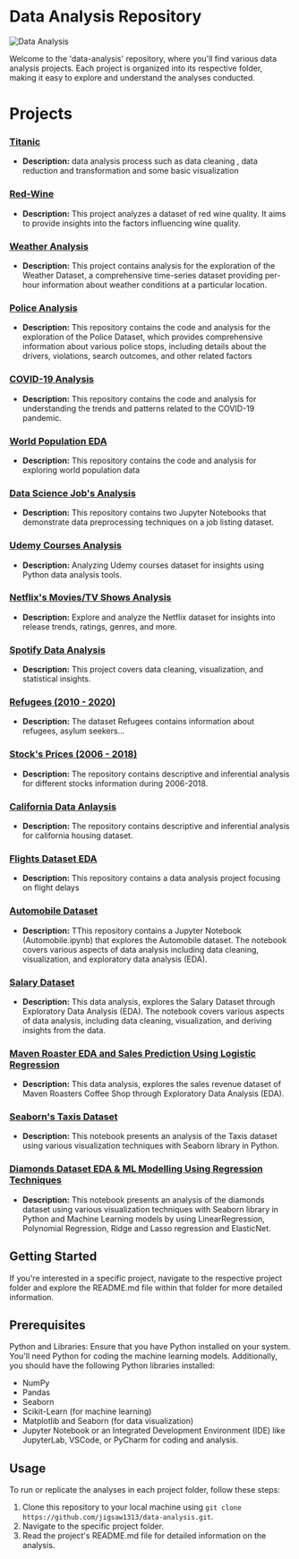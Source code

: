 # Data Analysis Repository
![Data Analysis](https://www.simplilearn.com/ice9/free_resources_article_thumb/Business_Analytics_vs_Data_Analytics.jpg)

Welcome to the 'data-analysis' repository, where you'll find various data analysis projects. Each project is organized into its respective folder, making it easy to explore and understand the analyses conducted.

# Projects

### [Titanic](https://github.com/jigsaw1313/data-analysis/tree/master/titanic)
- **Description:** data analysis process such as data cleaning , data reduction and transformation and some basic visualization

### [Red-Wine](https://github.com/jigsaw1313/data-analysis/tree/master/wine%20quality)  
- **Description:** This project analyzes a dataset of red wine quality. It aims to provide insights into the factors influencing wine quality. 

### [Weather Analysis](https://github.com/jigsaw1313/data-analysis/tree/master/weather%20dataset)
- **Description:** This project contains analysis for the exploration of the Weather Dataset, a comprehensive time-series dataset providing per-hour information about weather conditions at a particular location. 

### [Police Analysis](https://github.com/jigsaw1313/data-analysis/tree/master/police%20dataset)  
- **Description:** This repository contains the code and analysis for the exploration of the Police Dataset, which provides comprehensive information about various police stops, including details about the drivers, violations, search outcomes, and other related factors

### [COVID-19 Analysis](https://github.com/jigsaw1313/data-analysis/tree/master/covid-19%20(small%20%26%20easy%20dataset))  
- **Description:** This repository contains the code and analysis for understanding the trends and patterns related to the COVID-19 pandemic.

### [World Population EDA](https://github.com/jigsaw1313/data-analysis/tree/master/world%20population%20%5BExploratory%20Data%20Analysis%5D) 
- **Description:** This repository contains the code and analysis for exploring world population data

### [Data Science Job's Analysis](https://github.com/jigsaw1313/data-analysis/tree/master/Data%20Science%20Jobs) 
- **Description:** This repository contains two Jupyter Notebooks that demonstrate data preprocessing techniques on a job listing dataset.

### [Udemy Courses Analysis](https://github.com/jigsaw1313/data-analysis/tree/master/10-%20Udemy%20Courses)  
- **Description:** Analyzing Udemy courses dataset for insights using Python data analysis tools.

### [Netflix's Movies/TV Shows Analysis](https://github.com/jigsaw1313/data-analysis/tree/master/11-%20Netflix%20%231)  
- **Description:** Explore and analyze the Netflix dataset for insights into release trends, ratings, genres, and more.

### [Spotify Data Analysis](https://github.com/jigsaw1313/data-analysis/tree/master/12-%20Spotify%20%231)  
- **Description:** This project covers data cleaning, visualization, and statistical insights.

### [Refugees (2010 - 2020)](https://github.com/jigsaw1313/Data-Analysis/tree/master/13-%20Refugees%20Dataset)  
- **Description:** The dataset Refugees contains information about refugees, asylum seekers...

### [Stock's Prices (2006 - 2018)](https://github.com/jigsaw1313/Data-Analysis/tree/master/Stocks)  
- **Description:** The repository contains descriptive and inferential analysis for different stocks information during 2006-2018.

### [California Data Anlaysis](https://github.com/jigsaw1313/Data-Analysis/tree/master/California%20Housing%20Analysis)  
- **Description:** The repository contains descriptive and inferential analysis for california housing dataset.

### [Flights Dataset EDA](https://github.com/jigsaw1313/Data-Analysis/tree/master/Flights%20Dataset%20-%20EDA)  
- **Description:** This repository contains a data analysis project focusing on flight delays

### [Automobile Dataset](https://github.com/jigsaw1313/Data-Analysis/tree/master/Automobile%20Dataset)  
- **Description:** TThis repository contains a Jupyter Notebook (Automobile.ipynb) that explores the Automobile dataset. The notebook covers various aspects of data analysis including data cleaning, visualization, and exploratory data analysis (EDA).

### [Salary Dataset](https://github.com/jigsaw1313/Data-Analysis/tree/master/Salary%20Data) 
- **Description:** This data analysis, explores the Salary Dataset through Exploratory Data Analysis (EDA). The notebook covers various aspects of data analysis, including data cleaning, visualization, and deriving insights from the data.

### [Maven Roaster EDA and Sales Prediction Using Logistic Regression](https://github.com/jigsaw1313/Data-Analysis/tree/master/Maven%20Roasters)  
- **Description:** This data analysis, explores the sales revenue dataset of Maven Roasters Coffee Shop through Exploratory Data Analysis (EDA).

### [Seaborn's Taxis Dataset](https://github.com/jigsaw1313/Data-Analysis/tree/master/Seaborn%20Taxis%20Dataset)  
- **Description:** This notebook presents an analysis of the Taxis dataset using various visualization techniques with Seaborn library in Python.

### [Diamonds Dataset EDA & ML Modelling Using Regression Techniques](https://github.com/jigsaw1313/Data-Analysis/tree/master/Seaborn%20Taxis%20Dataset)  
- **Description:** This notebook presents an analysis of the diamonds dataset using various visualization techniques with Seaborn library in Python and Machine Learning models by using LinearRegression, Polynomial Regression, Ridge and Lasso regression and ElasticNet.

## Getting Started

If you're interested in a specific project, navigate to the respective project folder and explore the README.md file within that folder for more detailed information.

## Prerequisites

Python and Libraries: Ensure that you have Python installed on your system. You'll need Python for coding the machine learning models. Additionally, you should have the following Python libraries installed:

* NumPy
* Pandas
* Seaborn
* Scikit-Learn (for machine learning)
* Matplotlib and Seaborn (for data visualization)
* Jupyter Notebook or an Integrated Development Environment (IDE) like JupyterLab, VSCode, or PyCharm for coding and analysis.

## Usage

To run or replicate the analyses in each project folder, follow these steps:

1. Clone this repository to your local machine using `git clone https://github.com/jigsaw1313/data-analysis.git`.
2. Navigate to the specific project folder.
3. Read the project's README.md file for detailed information on the analysis.